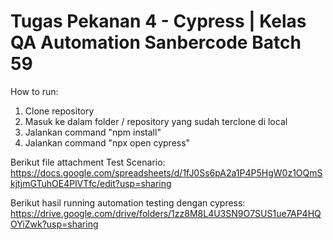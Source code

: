 # Tugas Pekanan 4 - Cypress | Kelas QA Automation Sanbercode Batch 59

How to run:
1. Clone repository
2. Masuk ke dalam folder / repository yang sudah terclone di local
3. Jalankan command "npm install"
4. Jalankan command "npx open cypress"

Berikut file attachment Test Scenario: 
https://docs.google.com/spreadsheets/d/1fJ0Ss6pA2a1P4P5HgW0z1OQmSkjtjmGTuhOE4PlVTfc/edit?usp=sharing

Berikut hasil running automation testing dengan cypress: 
https://drive.google.com/drive/folders/1zz8M8L4U3SN9O7SUS1ue7AP4HQOYiZwk?usp=sharing
